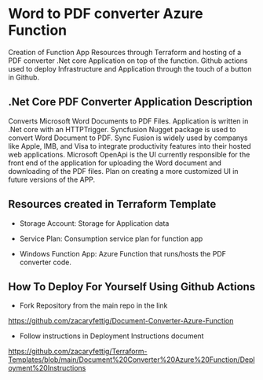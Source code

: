 # Word to PDF converter Azure Function
Creation of Function App Resources through Terraform and hosting of a PDF converter .Net core Application on top of the function. Github actions used to deploy Infrastructure and Application through the touch of a button in Github.

## .Net Core PDF Converter Application Description
Converts Microsoft Word Documents to PDF Files. Application is written in .Net core with an HTTPTrigger. Syncfusion Nugget package is used to convert Word Document to PDF. Sync Fusion is widely used by companys like Apple, IMB, and Visa to integrate productivity features into their hosted web applications. Microsoft OpenApi is the UI currently responsible for the front end of the application for uploading the Word document and downloading of the PDF files. Plan on creating a more customized UI in future versions of the APP.


## Resources created in Terraform Template
* Storage Account: Storage for Application data

* Service Plan: Consumption service plan for function app

* Windows Function App: Azure Function that runs/hosts the PDF converter code.

## How To Deploy For Yourself Using Github Actions

* Fork Repository from the main repo in the link

https://github.com/zacaryfettig/Document-Converter-Azure-Function

* Follow instructions in Deployment Instructions document

https://github.com/zacaryfettig/Terraform-Templates/blob/main/Document%20Converter%20Azure%20Function/Deployment%20Instructions

